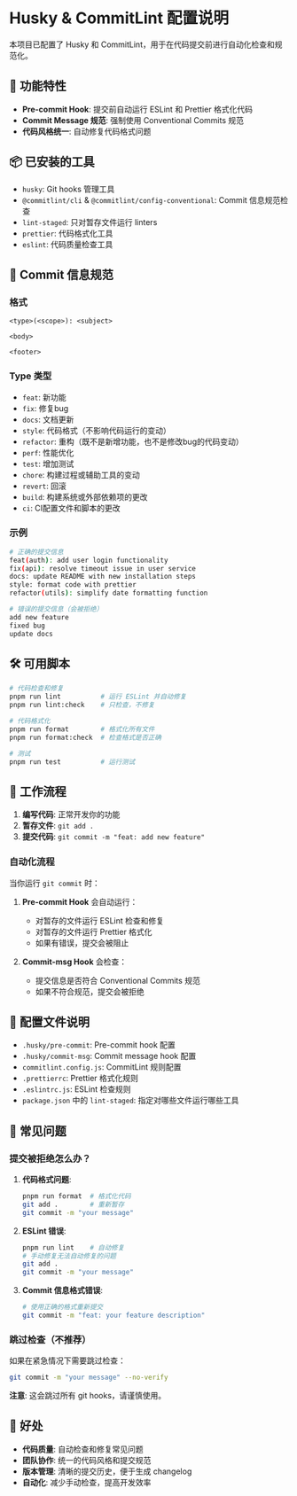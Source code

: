 # Husky & CommitLint 配置说明

本项目已配置了 Husky 和 CommitLint，用于在代码提交前进行自动化检查和规范化。

## 🚀 功能特性

- **Pre-commit Hook**: 提交前自动运行 ESLint 和 Prettier 格式化代码
- **Commit Message 规范**: 强制使用 Conventional Commits 规范
- **代码风格统一**: 自动修复代码格式问题

## 📦 已安装的工具

- `husky`: Git hooks 管理工具
- `@commitlint/cli` & `@commitlint/config-conventional`: Commit 信息规范检查
- `lint-staged`: 只对暂存文件运行 linters
- `prettier`: 代码格式化工具
- `eslint`: 代码质量检查工具

## 🎯 Commit 信息规范

### 格式

```
<type>(<scope>): <subject>

<body>

<footer>
```

### Type 类型

- `feat`: 新功能
- `fix`: 修复bug
- `docs`: 文档更新
- `style`: 代码格式（不影响代码运行的变动）
- `refactor`: 重构（既不是新增功能，也不是修改bug的代码变动）
- `perf`: 性能优化
- `test`: 增加测试
- `chore`: 构建过程或辅助工具的变动
- `revert`: 回滚
- `build`: 构建系统或外部依赖项的更改
- `ci`: CI配置文件和脚本的更改

### 示例

```bash
# 正确的提交信息
feat(auth): add user login functionality
fix(api): resolve timeout issue in user service
docs: update README with new installation steps
style: format code with prettier
refactor(utils): simplify date formatting function

# 错误的提交信息（会被拒绝）
add new feature
fixed bug
update docs
```

## 🛠️ 可用脚本

```bash
# 代码检查和修复
pnpm run lint          # 运行 ESLint 并自动修复
pnpm run lint:check    # 只检查，不修复

# 代码格式化
pnpm run format        # 格式化所有文件
pnpm run format:check  # 检查格式是否正确

# 测试
pnpm run test          # 运行测试
```

## 🔧 工作流程

1. **编写代码**: 正常开发你的功能
2. **暂存文件**: `git add .`
3. **提交代码**: `git commit -m "feat: add new feature"`

### 自动化流程

当你运行 `git commit` 时：

1. **Pre-commit Hook** 会自动运行：

   - 对暂存的文件运行 ESLint 检查和修复
   - 对暂存的文件运行 Prettier 格式化
   - 如果有错误，提交会被阻止

2. **Commit-msg Hook** 会检查：
   - 提交信息是否符合 Conventional Commits 规范
   - 如果不符合规范，提交会被拒绝

## 📝 配置文件说明

- `.husky/pre-commit`: Pre-commit hook 配置
- `.husky/commit-msg`: Commit message hook 配置
- `commitlint.config.js`: CommitLint 规则配置
- `.prettierrc`: Prettier 格式化规则
- `.eslintrc.js`: ESLint 检查规则
- `package.json` 中的 `lint-staged`: 指定对哪些文件运行哪些工具

## 🚨 常见问题

### 提交被拒绝怎么办？

1. **代码格式问题**:

   ```bash
   pnpm run format  # 格式化代码
   git add .        # 重新暂存
   git commit -m "your message"
   ```

2. **ESLint 错误**:

   ```bash
   pnpm run lint    # 自动修复
   # 手动修复无法自动修复的问题
   git add .
   git commit -m "your message"
   ```

3. **Commit 信息格式错误**:
   ```bash
   # 使用正确的格式重新提交
   git commit -m "feat: your feature description"
   ```

### 跳过检查（不推荐）

如果在紧急情况下需要跳过检查：

```bash
git commit -m "your message" --no-verify
```

**注意**: 这会跳过所有 git hooks，请谨慎使用。

## 🎉 好处

- **代码质量**: 自动检查和修复常见问题
- **团队协作**: 统一的代码风格和提交规范
- **版本管理**: 清晰的提交历史，便于生成 changelog
- **自动化**: 减少手动检查，提高开发效率
